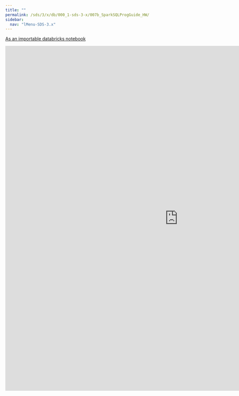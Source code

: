 ```yaml
---
title: ""
permalink: /sds/3/x/db/000_1-sds-3-x/007b_SparkSQLProgGuide_HW/
sidebar:
  nav: "lMenu-SDS-3.x"
---
```


[As an importable databricks notebook](https://lamastex.github.io/scalable-data-science/sds/3/x/db/000_1-sds-3-x/007b_SparkSQLProgGuide_HW.html)

<iframe src="https://lamastex.github.io/scalable-data-science/sds/3/x/db/000_1-sds-3-x/007b_SparkSQLProgGuide_HW.html" width="1080" height="1080" frameborder="0"></iframe>
